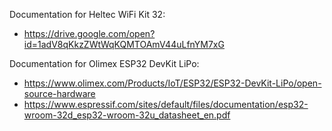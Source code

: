 Documentation for Heltec WiFi Kit 32:
* https://drive.google.com/open?id=1adV8qKkzZWtWqKQMTOAmV44uLfnYM7xG

Documentation for Olimex ESP32 DevKit LiPo:
* https://www.olimex.com/Products/IoT/ESP32/ESP32-DevKit-LiPo/open-source-hardware
* https://www.espressif.com/sites/default/files/documentation/esp32-wroom-32d_esp32-wroom-32u_datasheet_en.pdf

